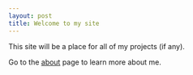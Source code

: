 ```yaml
---
layout: post
title: Welcome to my site
---
```


This site will be a place for all of my projects (if any).

Go to the [about](https://remyie.github.io/about/) page to learn more about me.

